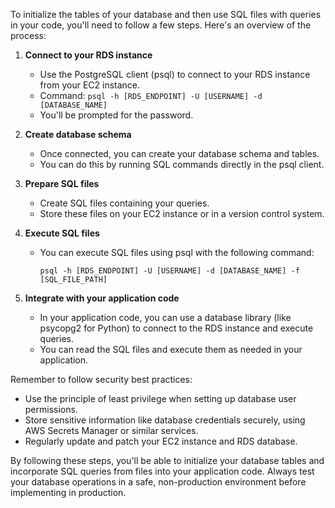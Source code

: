 To initialize the tables of your database and then use SQL files with queries in your code, you'll need to follow a few steps. Here's an overview of the process:

1. **Connect to your RDS instance**
   - Use the PostgreSQL client (psql) to connect to your RDS instance from your EC2 instance.
   - Command: `psql -h [RDS_ENDPOINT] -U [USERNAME] -d [DATABASE_NAME]`
   - You'll be prompted for the password.

2. **Create database schema**
   - Once connected, you can create your database schema and tables.
   - You can do this by running SQL commands directly in the psql client.

3. **Prepare SQL files**
   - Create SQL files containing your queries.
   - Store these files on your EC2 instance or in a version control system.

4. **Execute SQL files**
   - You can execute SQL files using psql with the following command:
     ```
     psql -h [RDS_ENDPOINT] -U [USERNAME] -d [DATABASE_NAME] -f [SQL_FILE_PATH]
     ```

5. **Integrate with your application code**
   - In your application code, you can use a database library (like psycopg2 for Python) to connect to the RDS instance and execute queries.
   - You can read the SQL files and execute them as needed in your application.

Remember to follow security best practices:
- Use the principle of least privilege when setting up database user permissions.
- Store sensitive information like database credentials securely, using AWS Secrets Manager or similar services.
- Regularly update and patch your EC2 instance and RDS database.

By following these steps, you'll be able to initialize your database tables and incorporate SQL queries from files into your application code. Always test your database operations in a safe, non-production environment before implementing in production.